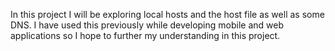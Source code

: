 In this project I will be exploring local hosts and the host file as well as some DNS. I have used this previously while developing mobile and web applications so I hope to further my understanding in this project.
